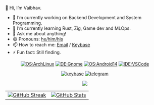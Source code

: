 <!--
## Hi there 👋
**vaibhavsijaria/vaibhavsijaria** is a ✨ _special_ ✨ repository because its `README.md` (this file) appears on your GitHub profile.

Here are some ideas to get you started:

- 🔭 I’m currently working on ...
- 🌱 I’m currently learning ...
- 👯 I’m looking to collaborate on ...
- 🤔 I’m looking for help with ...
- 💬 Ask me about ...
- 📫 How to reach me: ...
- 😄 Pronouns: ...
- ⚡ Fun fact: ...
-->


👋 Hi, I’m Vaibhav.

- 🔭 I’m currently working on Backend Development and System Programming.
- 🌱 I’m currently learning Rust, Zig, Game dev and MLOps.
- 💬 Ask me about anything!
- 😄 Pronouns: [he/him/his](https://en.wikipedia.org/wiki/He_(pronoun))
- 📫 How to reach me: [Email](mailto:vaibhav@sophic.dev) / [Keybase](https://keybase.io/vaibhav00) 
- ⚡ Fun fact: Still finding.

<div align="center">

  [![OS:ArchLinux](https://img.shields.io/badge/OS-Arch_Linux-blue?style=flat-square&logo=arch-linux&logoColor=white)](https://archlinux.org)
  [![DE:Gnome](https://img.shields.io/badge/DE-Gnome-black?style=flat-square&logo=gnome&logoColor=white)](https://www.gnome.org)
  [![OS:Android14](https://img.shields.io/badge/OS-Android_14-lawngreen?style=flat-square&logo=android&logoColor=white)](https://www.android.com/)
  [![IDE:VSCode](https://img.shields.io/badge/IDE-VS_Code-blue?style=flat-square&logo=vscodium&logoColor=white)](https://code.visualstudio.com/)

  [![keybase](https://img.shields.io/badge/Keybase-Vaibhav00-darkturquoise?style=flat-square&logo=keybase&logoColor=white)](https://keybase.io/vaibhav00)
  [![telegram](https://img.shields.io/badge/Telegram-hereticSage-darkturquoise?style=flat-square&logo=telegram&logoColor=white)](https://t.me/hereticSage)

  [![](https://visitcount.itsvg.in/api?id=vaibhav&label=Profile%20Views&color=9&icon=2&pretty=true)](https://visitcount.itsvg.in)
</div>

<!--
<div align="center">
  ![Banner](http://github-profile-summary-cards.vercel.app/api/cards/profile-details?username=vaibhavsijaria&theme=tokyonight) 
[![GitHub Streak](https://github-readme-streak-stats.herokuapp.com?user=vaibhavsijaria&theme=nightowl&hide_border=true&border_radius=5&date_format=j%20M%5B%20Y%5D)](https://git.io/streak-stats) 
[![GitHub Stats](https://bad-apple-github-readme.vercel.app/api?show_bg=1&username=vaibhavsijaria&show_icons=true&theme=nightowl&hide_border=true)](https://git.io/streak-stats) 
</div>
-->

<div align="center">
  <table>
    <tr>
      <td>
        <a href="https://git.io/streak-stats">
          <img src="https://github-readme-streak-stats-khaki-two.vercel.app?user=sophic00&theme=nightowl&hide_border=true&border_radius=5&date_format=j%20M%5B%20Y%5D" alt="GitHub Streak">
        </a>
      </td>
      <td>
        <a href="https://git.io/streak-stats">
          <img src="https://bad-apple-github-readme.vercel.app/api?show_bg=1&username=sophic00&show_icons=true&theme=nightowl&hide_border=true" alt="GitHub Stats">
        </a>
      </td>
    </tr>
  </table>
</div>

